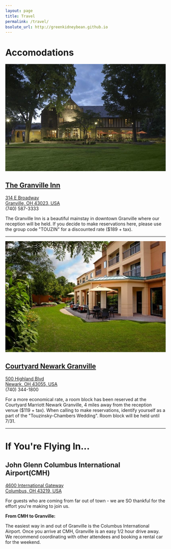 ```yaml
---
layout: page
title: Travel
permalink: /travel/
bsolute_url: http://greenkidneybean.github.io
---
```

# Accomodations

[![](/assets/granville_inn2.jpeg)](https://granvilleinn.com/)
## [The Granville Inn](https://granvilleinn.com/)
[314 E Broadway](https://goo.gl/maps/cB3119F7HqL2)  
[Granville, OH 43023, USA](https://goo.gl/maps/cB3119F7HqL2)  
(740) 587-3333  

The Granville Inn is a beautiful mainstay in downtown Granville where our reception will be held. If you decide to make reservations here, please use the group code "TOUZIN" for a discounted rate ($189 + tax).  
  
---

[![](/assets/courtyard.jpg)](https://goo.gl/WbxSQ7)
## [Courtyard Newark Granville](https://goo.gl/WbxSQ7)
[500 Highland Blvd](https://goo.gl/maps/swVMUpYGAwA2)  
[Newark, OH 43055, USA](https://goo.gl/maps/swVMUpYGAwA2)  
(740) 344-1800  

For a more economical rate, a room block has been reserved at the Courtyard Marriott Newark Granville, 4 miles away from the reception venue ($119 + tax).  When calling to make reservations, identify yourself as a part of the "Touzinsky-Chambers Wedding". Room block will be held until 7/31.  

---

# If You're Flying In...
## John Glenn Columbus International Airport(CMH)
[4600 International Gateway](https://goo.gl/maps/sLZTNm3xWP12)  
[Columbus, OH 43219, USA](https://goo.gl/maps/sLZTNm3xWP12)  

For guests who are coming from far out of town - we are SO thankful for the effort you're making to join us.

**From CMH to Granville:**

The easiest way in and out of Granville is the Columbus International Airport. Once you arrive at CMH, Granville is an easy 1/2 hour drive away. We recommend coordinating with other attendees and booking a rental car for the weekend.
